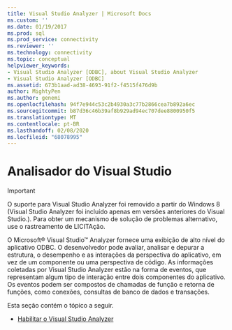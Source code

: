 ```yaml
---
title: Visual Studio Analyzer | Microsoft Docs
ms.custom: ''
ms.date: 01/19/2017
ms.prod: sql
ms.prod_service: connectivity
ms.reviewer: ''
ms.technology: connectivity
ms.topic: conceptual
helpviewer_keywords:
- Visual Studio Analyzer [ODBC], about Visual Studio Analyzer
- Visual Studio Analyzer [ODBC]
ms.assetid: 673b1aad-ad38-4693-91f2-f4515f476d9b
author: MightyPen
ms.author: genemi
ms.openlocfilehash: 94f7e944c53c2b4930a3c77b2866cea7b892a6ec
ms.sourcegitcommit: b87d36c46b39af8b929ad94ec707dee8800950f5
ms.translationtype: MT
ms.contentlocale: pt-BR
ms.lasthandoff: 02/08/2020
ms.locfileid: "68078995"
---
```

# <a name="visual-studio-analyzer"></a>Analisador do Visual Studio
> [!IMPORTANT]  
>  O suporte para Visual Studio Analyzer foi removido a partir do Windows 8 (Visual Studio Analyzer foi incluído apenas em versões anteriores do Visual Studio.). Para obter um mecanismo de solução de problemas alternativo, use o rastreamento de LICITAção.  
  
 O Microsoft® Visual Studio™ Analyzer fornece uma exibição de alto nível do aplicativo ODBC. O desenvolvedor pode avaliar, analisar e depurar a estrutura, o desempenho e as interações da perspectiva do aplicativo, em vez de um componente ou uma perspectiva de código. As informações coletadas por Visual Studio Analyzer estão na forma de eventos, que representam algum tipo de interação entre dois componentes do aplicativo. Os eventos podem ser compostos de chamadas de função e retorna de funções, como conexões, consultas de banco de dados e transações.  
  
 Esta seção contém o tópico a seguir.  
  
-   [Habilitar o Visual Studio Analyzer](../../../odbc/reference/develop-app/enabling-visual-studio-analyzer.md)
